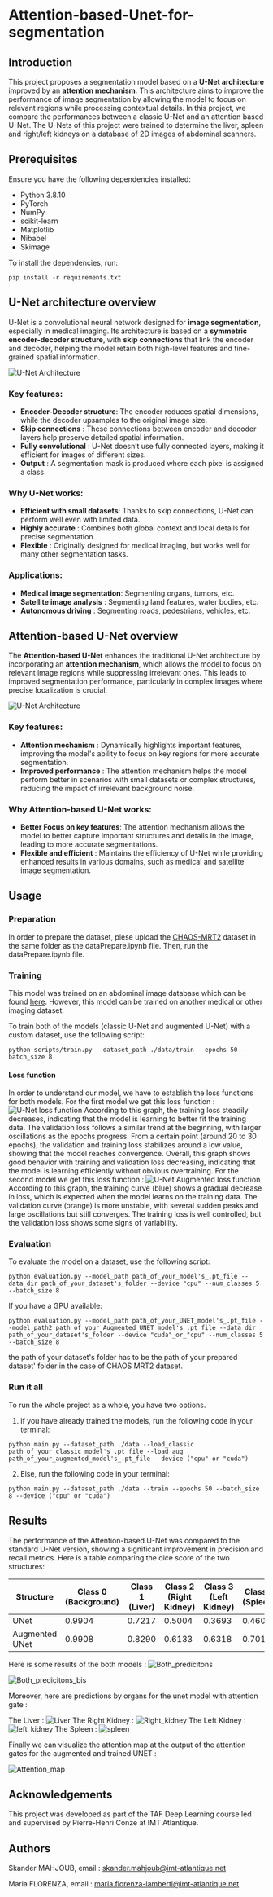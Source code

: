 # Attention-based-Unet-for-segmentation
## Introduction
This project proposes a segmentation model based on a **U-Net architecture** improved by an **attention mechanism**. This architecture aims to improve the performance of image segmentation by allowing the model to focus on relevant regions while processing contextual details. In this project, we compare the performances between a classic U-Net and an attention based U-Net. The U-Nets of this project were trained to determine the liver, spleen and right/left kidneys on a database of 2D images of abdominal scanners.
## Prerequisites
Ensure you have the following dependencies installed:

- Python 3.8.10
- PyTorch
- NumPy
- scikit-learn
- Matplotlib
- Nibabel
- Skimage
  
To install the dependencies, run:

```
pip install -r requirements.txt
```


## U-Net architecture overview
U-Net is a convolutional neural network designed for **image segmentation**, especially in medical imaging. Its architecture is based on a **symmetric encoder-decoder structure**, with **skip connections** that link the encoder and decoder, helping the model retain both high-level features and fine-grained spatial information.

![U-Net Architecture](Pictures/unet.png)

### Key features:
- **Encoder-Decoder structure**: The encoder reduces spatial dimensions, while the decoder upsamples to the original image size.
- **Skip connections** : These connections between encoder and decoder layers help preserve detailed spatial information.
- **Fully convolutional** : U-Net doesn’t use fully connected layers, making it efficient for images of different sizes.
- **Output** : A segmentation mask is produced where each pixel is assigned a class.
### Why U-Net works:
- **Efficient with small datasets**: Thanks to skip connections, U-Net can perform well even with limited data.
- **Highly accurate** : Combines both global context and local details for precise segmentation.
- **Flexible** : Originally designed for medical imaging, but works well for many other segmentation tasks.
### Applications:
- **Medical image segmentation**: Segmenting organs, tumors, etc.
- **Satellite image analysis** : Segmenting land features, water bodies, etc.
- **Autonomous driving** : Segmenting roads, pedestrians, vehicles, etc.
  
## Attention-based U-Net overview
The **Attention-based U-Net** enhances the traditional U-Net architecture by incorporating an **attention mechanism**, which allows the model to focus on relevant image regions while suppressing irrelevant ones. This leads to improved segmentation performance, particularly in complex images where precise localization is crucial.

![U-Net Architecture](Pictures/Unet_augmented.png)

### Key features:
- **Attention mechanism** : Dynamically highlights important features, improving the model's ability to focus on key regions for more accurate segmentation.
- **Improved performance** : The attention mechanism helps the model perform better in scenarios with small datasets or complex structures, reducing the impact of irrelevant background noise.

### Why Attention-based U-Net works:
- **Better Focus on key features**: The attention mechanism allows the model to better capture important structures and details in the image, leading to more accurate segmentations.
- **Flexible and efficient** : Maintains the efficiency of U-Net while providing enhanced results in various domains, such as medical and satellite image segmentation.

## Usage
### Preparation 
In order to prepare the dataset, plese upload the [CHAOS-MRT2](https://chaos.grand-challenge.org/Data/) dataset in the same folder as the dataPrepare.ipynb file.
Then, run the dataPrepare.ipynb file.

### Training 
This model was trained on an abdominal image database which can be found [here](https://chaos.grand-challenge.org/Data/). However, this model can be trained on another medical or other imaging dataset.

To train both of the models (classic U-Net and augmented U-Net) with a custom dataset, use the following script:

```
python scripts/train.py --dataset_path ./data/train --epochs 50 --batch_size 8
```
#### Loss function
In order to understand our model, we have to establish the loss functions for both models.
For the first model we get this loss function : 
![U-Net loss function](loss_funcitons_classic_unet.png)
According to this graph, the training loss steadily decreases, indicating that the model is learning to better fit the training data.
The validation loss follows a similar trend at the beginning, with larger oscillations as the epochs progress.
From a certain point (around 20 to 30 epochs), the validation and training loss stabilizes around a low value, showing that the model reaches convergence.
Overall, this graph shows good behavior with training and validation loss decreasing, indicating that the model is learning efficiently without obvious overtraining.
For the second model we get this loss function : 
![U-Net Augmented loss function](Pictures/loss_function_augmented.png)
According to this graph, the training curve (blue) shows a gradual decrease in loss, which is expected when the model learns on the training data.
The validation curve (orange) is more unstable, with several sudden peaks and large oscillations but still converges.
The training loss is well controlled, but the validation loss shows some signs of variability.

### Evaluation
To evaluate the model on a dataset, use the following script:

```
python evaluation.py --model_path path_of_your_model's_.pt_file --data_dir path_of_your_dataset's_folder --device "cpu" --num_classes 5 --batch_size 8
```
If you have a GPU available: 
```
python evaluation.py --model_path path_of_your_UNET_model's_.pt_file --model_path2 path_of_your_Augmented_UNET_model's_.pt_file --data_dir path_of_your_dataset's_folder --device "cuda"_or_"cpu" --num_classes 5 --batch_size 8
```
the path of your dataset's folder has to be the path of your prepared dataset' folder in the case of CHAOS MRT2 dataset.

### Run it all
To run the whole project as a whole, you have two options.
1. if you have already trained the models, run the following code in your terminal:
```
python main.py --dataset_path ./data --load_classic path_of_your_classic_model's_.pt_file --load_aug  path_of_your_augmented_model's_.pt_file --device ("cpu" or "cuda")
```

2. Else, run the following code in your terminal:
```
python main.py --dataset_path ./data --train --epochs 50 --batch_size 8 --device ("cpu" or "cuda")
```

## Results
The performance of the Attention-based U-Net was compared to the standard U-Net version, showing a significant improvement in precision and recall metrics. Here is a table comparing the dice score of the two structures:

| Structure         | Class 0 (Background)  | Class 1 (Liver)  | Class 2 (Right Kidney)  | Class 3 (Left Kidney)  | Class 4 (Spleen)  | Overall Dice Score |
| ----------------- | -------- | -------- | -------- | -------- | -------- | ------------------ |
| UNet              | 0.9904   | 0.7217   | 0.5004   | 0.3693   | 0.4606   | 0.6118             |
| Augmented UNet    |  0.9908 | 0.8290 | 0.6133 | 0.6318 | 0.7015 | 0.7533 |

Here is some results of the both models : 
![Both_predicitons](Comparaison_modelsoutput.png)

![Both_predicitons_bis](two_predictions.png)

Moreover, here are predictions by organs for the unet model with attention gate : 

The Liver :
![Liver](Class1Predicitons.png)
The Right Kidney : 
![Right_kidney](Class2Predicitons.png)
The Left Kidney : 
![left_kidney](Class3Predicitons.png)
The Spleen : 
![spleen](Class4Predicitons.png)

Finally we can visualize the attention map at the output of the attention gates for the augmented and trained UNET : 

![Attention_map](attention_map.png)

## Acknowledgements
This project was developed as part of the TAF Deep Learning course led and supervised by Pierre-Henri Conze at IMT Atlantique.

## Authors
Skander MAHJOUB, email : skander.mahjoub@imt-atlantique.net

Maria FLORENZA, email : maria.florenza-lamberti@imt-atlantique.net
